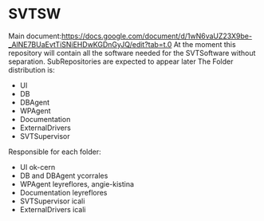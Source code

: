 # SVTSW

Main document:https://docs.google.com/document/d/1wN6vaUZ23X9be-_AlNE7BUaEvtTiSNiEHDwKGDnGyJQ/edit?tab=t.0
At the moment this repository will contain all the software needed for the SVTSoftware without separation. SubRepositories are expected to appear later
The Folder distribution is:

- UI
- DB
- DBAgent
- WPAgent
- Documentation
- ExternalDrivers
- SVTSupervisor

Responsible for each folder:
- UI ok-cern
- DB and DBAgent ycorrales
- WPAgent leyreflores, angie-kistina
- Documentation leyreflores
- SVTSupervisor icali
- ExternalDrivers icali

